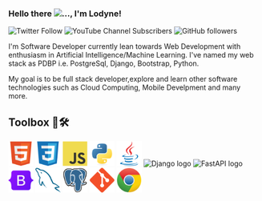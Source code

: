 ### Hello there <img src="https://raw.githubusercontent.com/MartinHeinz/MartinHeinz/master/wave.gif" width="30px">..., I'm Lodyne!


![Twitter Follow](https://img.shields.io/twitter/follow/lodynemark?style=social)  ![YouTube Channel Subscribers](https://img.shields.io/youtube/channel/subscribers/UCIxVNqfUy6oznqTM40uCFBQ?style=social) ![GitHub followers](https://img.shields.io/github/followers/lodyne?style=social)

I'm Software Developer currently lean towards Web Development with enthusiasm in Artificial Intelligence/Machine Learning.
I've named my web stack as PDBP i.e. PostgreSql, Django, Bootstrap, Python.

My goal is to be full stack developer,explore and learn other software technologies such as Cloud Computing, Mobile Develpment and many more.

## Toolbox 🧰🛠 

<img src="https://github.com/devicons/devicon/blob/master/icons/html5/html5-original.svg" alt="HTML logo" width="50" height="50" /> <img src="https://github.com/devicons/devicon/blob/master/icons/css3/css3-original.svg" alt="CSS logo" width="50" height="50" /> <img src="https://github.com/devicons/devicon/blob/master/icons/javascript/javascript-original.svg" alt="JavaScript logo" width="50" height="50" /> <img src="https://github.com/devicons/devicon/blob/master/icons/python/python-original.svg" alt="Python logo" width="50" height="50" /> <img src="https://github.com/devicons/devicon/blob/master/icons/java/java-original.svg" alt="Java logo" width="50" height="50" /> <img src="https://cdn.worldvectorlogo.com/logos/django.svg" alt="Django logo" width="50" height="50" />
<img src="https://cdn.jsdelivr.net/gh/devicons/devicon@latest/icons/fastapi/fastapi-original.svg" alt="FastAPI logo" width="50" height="50" />
<img src="https://github.com/devicons/devicon/blob/master/icons/bootstrap/bootstrap-original.svg" alt="Bootstrap logo" width="50" height="50" /> <img src="https://github.com/devicons/devicon/blob/master/icons/mysql/mysql-original.svg" alt="Mysql logo" width="50" height="50" /> <img src="https://github.com/devicons/devicon/blob/master/icons/postgresql/postgresql-original.svg" alt="PostgreSql logo" width="50" height="50" /> <img src="https://github.com/devicons/devicon/blob/master/icons/git/git-original.svg" alt="Git logo" width="50" height="50" /> <img src="https://github.com/devicons/devicon/blob/master/icons/chrome/chrome-original.svg" alt="Chrome logo" width="50" height="50" />



